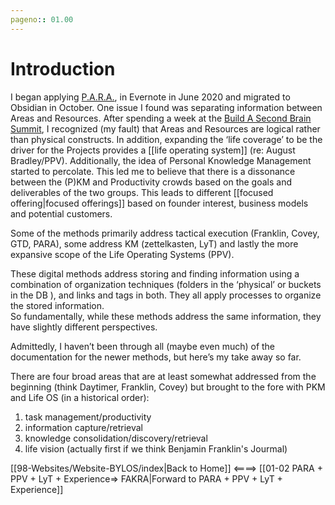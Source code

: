 ```yaml
---
pageno:: 01.00
---
```


# Introduction

I began applying [P.A.R.A.](https://fortelabs.co/blog/para/), in Evernote in June 2020 and migrated to Obsidian in October. One issue I found was separating information between Areas and Resources. After spending a week at the [Build A Second Brain Summit](https://www.youtube.com/playlist?list=PLVNXAaej57W61wW9vtPNYPIuDnVQLP5TH), I recognized (my fault) that Areas and Resources are logical rather than physical constructs. In addition, expanding the ‘life coverage’ to be the driver for the Projects provides a [[life operating system]] (re: August Bradley/PPV). Additionally, the idea of Personal Knowledge Management started to percolate. This led me to believe that there is a dissonance between the (P)KM and Productivity crowds based on the goals and deliverables of the two groups. This leads to different [[focused offering|focused offerings]] based on founder interest, business models and potential customers.

Some of the methods primarily address tactical execution (Franklin, Covey, GTD, PARA), some address KM (zettelkasten, LyT) and lastly the more expansive scope of the Life Operating Systems (PPV).

These digital methods address storing and finding information using a combination of organization techniques (folders in the ‘physical’ or buckets in the DB ), and links and tags in both. They all apply processes to organize the stored information.  
So fundamentally, while these methods address the same information, they have slightly different perspectives.

Admittedly, I haven’t been through all (maybe even much) of the documentation for the newer methods, but here’s my take away so far.

There are four broad areas that are at least somewhat addressed from the beginning (think Daytimer, Franklin, Covey) but brought to the fore with PKM and Life OS (in a historical order):

1.  task management/productivity
2.  information capture/retrieval
3.  knowledge consolidation/discovery/retrieval
4.  life vision (actually first if we think Benjamin Franklin's Jourmal)

[[98-Websites/Website-BYLOS/index|Back to Home]]    <====>   [[01-02 PARA + PPV + LyT + Experience=> FAKRA|Forward to PARA + PPV + LyT + Experience]]
